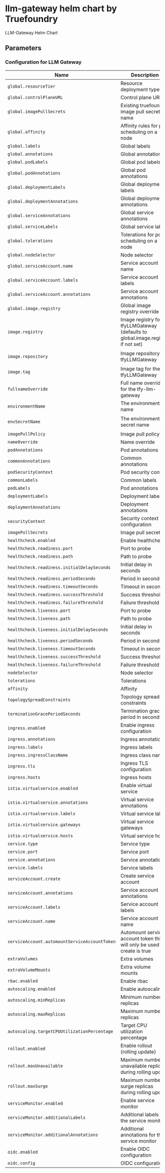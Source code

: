 # llm-gateway helm chart by Truefoundry
LLM-Gateway Helm Chart 

## Parameters

### Configuration for LLM Gateway

| Name                                          | Description                                                                     | Value                                |
| --------------------------------------------- | ------------------------------------------------------------------------------- | ------------------------------------ |
| `global.resourceTier`                         | Resource deployment type                                                        | `medium`                             |
| `global.controlPlaneURL`                      | Control plane URL                                                               | `""`                                 |
| `global.imagePullSecrets`                     | Existing truefoundry image pull secret name                                     | `[]`                                 |
| `global.affinity`                             | Affinity rules for pod scheduling on a node                                     | `{}`                                 |
| `global.labels`                               | Global labels                                                                   | `{}`                                 |
| `global.annotations`                          | Global annotations                                                              | `{}`                                 |
| `global.podLabels`                            | Global pod labels                                                               | `{}`                                 |
| `global.podAnnotations`                       | Global pod annotations                                                          | `{}`                                 |
| `global.deploymentLabels`                     | Global deployment labels                                                        | `{}`                                 |
| `global.deploymentAnnotations`                | Global deployment annotations                                                   | `{}`                                 |
| `global.serviceAnnotations`                   | Global service annotations                                                      | `{}`                                 |
| `global.serviceLabels`                        | Global service labels                                                           | `{}`                                 |
| `global.tolerations`                          | Tolerations for pod scheduling on a node                                        | `[]`                                 |
| `global.nodeSelector`                         | Node selector                                                                   | `{}`                                 |
| `global.serviceAccount.name`                  | Service account name                                                            | `""`                                 |
| `global.serviceAccount.labels`                | Service account labels                                                          | `{}`                                 |
| `global.serviceAccount.annotations`           | Service account annotations                                                     | `{}`                                 |
| `global.image.registry`                       | Global image registry override                                                  | `tfy.jfrog.io`                       |
| `image.registry`                              | Image registry for tfyLLMGateway (defaults to global.image.registry if not set) | `""`                                 |
| `image.repository`                            | Image repository for tfyLLMGateway                                              | `tfy-private-images/tfy-llm-gateway` |
| `image.tag`                                   | Image tag for the tfyLLMGateway                                                 | `v0.88.3`                            |
| `fullnameOverride`                            | Full name override for the tfy-llm-gateway                                      | `""`                                 |
| `environmentName`                             | The environment name                                                            | `default`                            |
| `envSecretName`                               | The environment secret name                                                     | `tfy-llm-gateway-env-secret`         |
| `imagePullPolicy`                             | Image pull policy                                                               | `IfNotPresent`                       |
| `nameOverride`                                | Name override                                                                   | `""`                                 |
| `podAnnotations`                              | Pod annotations                                                                 | `{}`                                 |
| `commonAnnotations`                           | Common annotations                                                              | `{}`                                 |
| `podSecurityContext`                          | Pod security context                                                            | `{}`                                 |
| `commonLabels`                                | Common labels                                                                   | `{}`                                 |
| `podLabels`                                   | Pod annotations                                                                 | `{}`                                 |
| `deploymentLabels`                            | Deployment labels                                                               | `{}`                                 |
| `deploymentAnnotations`                       | Deployment annotations                                                          | `{}`                                 |
| `securityContext`                             | Security context configuration                                                  | `{}`                                 |
| `imagePullSecrets`                            | Image pull secrets                                                              | `[]`                                 |
| `healthcheck.enabled`                         | Enable healthcheck                                                              | `true`                               |
| `healthcheck.readiness.port`                  | Port to probe                                                                   | `8787`                               |
| `healthcheck.readiness.path`                  | Path to probe                                                                   | `/`                                  |
| `healthcheck.readiness.initialDelaySeconds`   | Initial delay in seconds                                                        | `30`                                 |
| `healthcheck.readiness.periodSeconds`         | Period in seconds                                                               | `10`                                 |
| `healthcheck.readiness.timeoutSeconds`        | Timeout in seconds                                                              | `1`                                  |
| `healthcheck.readiness.successThreshold`      | Success threshold                                                               | `1`                                  |
| `healthcheck.readiness.failureThreshold`      | Failure threshold                                                               | `3`                                  |
| `healthcheck.liveness.port`                   | Port to probe                                                                   | `8787`                               |
| `healthcheck.liveness.path`                   | Path to probe                                                                   | `/`                                  |
| `healthcheck.liveness.initialDelaySeconds`    | Initial delay in seconds                                                        | `600`                                |
| `healthcheck.liveness.periodSeconds`          | Period in seconds                                                               | `10`                                 |
| `healthcheck.liveness.timeoutSeconds`         | Timeout in seconds                                                              | `1`                                  |
| `healthcheck.liveness.successThreshold`       | Success threshold                                                               | `1`                                  |
| `healthcheck.liveness.failureThreshold`       | Failure threshold                                                               | `3`                                  |
| `nodeSelector`                                | Node selector                                                                   | `{}`                                 |
| `tolerations`                                 | Tolerations                                                                     | `[]`                                 |
| `affinity`                                    | Affinity                                                                        | `{}`                                 |
| `topologySpreadConstraints`                   | Topology spread constraints                                                     | `{}`                                 |
| `terminationGracePeriodSeconds`               | Termination grace period in seconds                                             | `300`                                |
| `ingress.enabled`                             | Enable ingress configuration                                                    | `false`                              |
| `ingress.annotations`                         | Ingress annotations                                                             | `{}`                                 |
| `ingress.labels`                              | Ingress labels                                                                  | `{}`                                 |
| `ingress.ingressClassName`                    | Ingress class name                                                              | `istio`                              |
| `ingress.tls`                                 | Ingress TLS configuration                                                       | `[]`                                 |
| `ingress.hosts`                               | Ingress hosts                                                                   | `[]`                                 |
| `istio.virtualservice.enabled`                | Enable virtual service                                                          | `false`                              |
| `istio.virtualservice.annotations`            | Virtual service annotations                                                     | `{}`                                 |
| `istio.virtualservice.labels`                 | Virtual service labels                                                          | `{}`                                 |
| `istio.virtualservice.gateways`               | Virtual service gateways                                                        | `[]`                                 |
| `istio.virtualservice.hosts`                  | Virtual service hosts                                                           | `[]`                                 |
| `service.type`                                | Service type                                                                    | `ClusterIP`                          |
| `service.port`                                | Service port                                                                    | `8787`                               |
| `service.annotations`                         | Service annotations                                                             | `{}`                                 |
| `service.labels`                              | Service labels                                                                  | `{}`                                 |
| `serviceAccount.create`                       | Create service account                                                          | `false`                              |
| `serviceAccount.annotations`                  | Service account annotations                                                     | `{}`                                 |
| `serviceAccount.labels`                       | Service account labels                                                          | `{}`                                 |
| `serviceAccount.name`                         | Service account name                                                            | `""`                                 |
| `serviceAccount.automountServiceAccountToken` | Automount service account token this will only be used if create is true        | `false`                              |
| `extraVolumes`                                | Extra volumes                                                                   | `[]`                                 |
| `extraVolumeMounts`                           | Extra volume mounts                                                             | `[]`                                 |
| `rbac.enabled`                                | Enable rbac                                                                     | `true`                               |
| `autoscaling.enabled`                         | Enable autoscaling                                                              | `true`                               |
| `autoscaling.minReplicas`                     | Minimum number of replicas                                                      | `3`                                  |
| `autoscaling.maxReplicas`                     | Maximum number of replicas                                                      | `100`                                |
| `autoscaling.targetCPUUtilizationPercentage`  | Target CPU utilization percentage                                               | `60`                                 |
| `rollout.enabled`                             | Enable rollout (rolling update)                                                 | `true`                               |
| `rollout.maxUnavailable`                      | Maximum number of unavailable replicas during rolling update                    | `0`                                  |
| `rollout.maxSurge`                            | Maximum number of surge replicas during rolling update                          | `100%`                               |
| `serviceMonitor.enabled`                      | Enable service monitor                                                          | `true`                               |
| `serviceMonitor.additionalLabels`             | Additional labels for the service monitor                                       | `{}`                                 |
| `serviceMonitor.additionalAnnotations`        | Additional annotations for the service monitor                                  | `{}`                                 |
| `oidc.enabled`                                | Enable OIDC configuration                                                       | `false`                              |
| `oidc.config`                                 | OIDC configuration                                                              | `{}`                                 |

